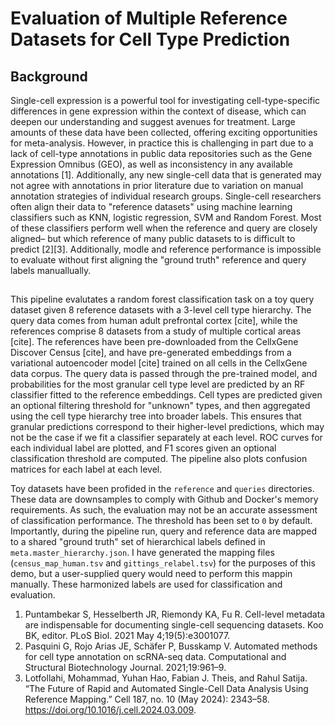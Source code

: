 # Evaluation of Multiple Reference Datasets for Cell Type Prediction

## Background

Single-cell expression is a powerful tool for investigating cell-type-specific differences in gene expression within the context of disease, which can deepen our understanding and suggest avenues for treatment. Large amounts of these data have been collected, offering exciting opportunities for meta-analysis. However, in practice this is challenging in part due to a lack of cell-type annotations in public data repositories such as the Gene Expression Omnibus (GEO), as well as inconsistency in any available annotations [1]. Additionally, any new single-cell data that is generated may not agree with annotations in prior literature due to variation on manual annotation strategies of individual research groups. Single-cell researchers often align their data to "reference datasets" using machine learning classifiers such as KNN, logistic regression, SVM and Random Forest. Most of these classifiers perform well when the reference and query are closely aligned– but which reference of many public datasets to is difficult to predict [2][3]. Additionally, modle and reference performance is impossible to evaluate without first aligning the "ground truth" reference and query labels manuallually.

## 

This pipeline evalutates a random forest classification task on a toy query dataset given 8 reference datasets with a 3-level cell type hierarchy. The query data comes from human adult prefrontal cortex [cite], while the references comprise 8 datasets from a study of multiple cortical areas [cite]. The references have been pre-downloaded from the CellxGene Discover Census [cite], and have pre-generated embeddings from a variational autoencoder model [cite] trained on all cells in the CellxGene data corpus. The query data is passed through the pre-trained model, and probabilities for the most granular cell type level are predicted by an RF classifier fitted to the reference embeddings. 
Cell types are predicted given an optional filtering threshold for "unknown" types, and then aggregated using the cell type hierarchy tree into broader labels. This ensures that granular predictions correspond to their higher-level predictions, which may not be the case if we fit a classifier separately at each level. ROC curves for each individual label are plotted, and F1 scores given an optional classification threshold are computed. The pipeline also plots confusion matrices for each label at each level.

Toy datasets have been profided in the `reference` and `queries` directories. These data are downsamples to comply with Github and Docker's memory requirements. As such, the evaluation may not be an accurate assessment of classification performance. The threshold has been set to `0` by default.
Importantly, during the pipeline run, query and reference data are mapped to a shared "ground truth" set of hierarchical labels defined in `meta.master_hierarchy.json`. I have generated the mapping files (`census_map_human.tsv` and `gittings_relabel.tsv`) for the purposes of this demo, but a user-supplied query would need to perform this mappin manually. These harmonized labels are used for classification and evaluation.


1. Puntambekar S, Hesselberth JR, Riemondy KA, Fu R. Cell-level metadata are indispensable for documenting single-cell sequencing datasets. Koo BK, editor. PLoS Biol. 2021 May 4;19(5):e3001077.
2. Pasquini G, Rojo Arias JE, Schäfer P, Busskamp V. Automated methods for cell type annotation on scRNA-seq data. Computational and Structural Biotechnology Journal. 2021;19:961–9.
3. Lotfollahi, Mohammad, Yuhan Hao, Fabian J. Theis, and Rahul Satija. “The Future of Rapid and Automated Single-Cell Data Analysis Using Reference Mapping.” Cell 187, no. 10 (May 2024): 2343–58. https://doi.org/10.1016/j.cell.2024.03.009.
